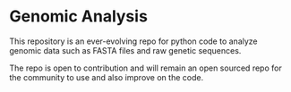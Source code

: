 # Genomic Analysis 

This repository is an ever-evolving repo for python code to analyze genomic data such as FASTA files and raw genetic sequences. 

The repo is open to contribution and will remain an open sourced repo for the community to use and also improve on the code. 

